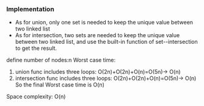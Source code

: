 
### Implementation

- As for union, only one set is needed to keep the unique value between two linked list
- As for intersection, two sets are needed to keep the unique value between two linked list, and use the built-in function of set--intersection to get the result.

define number of nodes:n
Worst case time:  
1. union func includes three loops: O(2n)+O(2n)+O(n)=O(5n)-> O(n)
2. intersection func includes three loops: O(2n)+O(2n)+O(n)=O(5n)-> O(n)
So the final Worst case time is O(n)

Space complexity: O(n)
